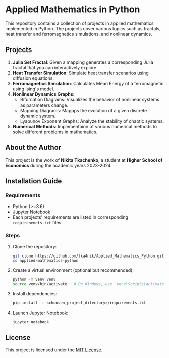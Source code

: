 # Applied Mathematics in Python

This repository contains a collection of projects in applied mathematics implemented in Python. The projects cover various topics such as fractals, heat transfer and ferromagnetics simulations, and nonlinear dynamics.

## Projects

1. **Julia Set Fractal**: Given a mapping generates a corresponding Julia fractal that you can interactively explore.
2. **Heat Transfer Simulation**: Simulate heat transfer scenarios using diffusion equations.
3. **Ferromagnetics Simulation**: Calculates Mean Energy of a ferromagnetic using Ising's model.
4. **Nonlinear Dynamics Graphs**:
   - Bifurcation Diagrams: Visualizes the behavior of nonlinear systems as parameters change.
   - Mapping Diagrams: Mappps the evolution of a given discrete dynamic system. 
   - Lyapunov Exponent Graphs: Analyze the stability of chaotic systems.
5. **Numerical Methods**: Implementaion of various numerical methods to solve different problems in mathematics.

## About the Author

This project is the work of **Nikita Tkachenko**, a student at **Higher School of Economics** during the academic years 2023-2024.

## Installation Guide

### Requirements
- Python (>=3.6)
- Jupyter Notebook
- Each projects' requirements are listed in corresponding `requirenemets.txt` files.

### Steps
1. Clone the repository:
    ```bash
    git clone https://github.com/tka4nik/Applied_Mathematics_Python.git
    cd applied-mathematics-python
    ```

2. Create a virtual environment (optional but recommended):
    ```bash
    python -m venv venv
    source venv/bin/activate   # On Windows, use `venv\Scripts\activate`
    ```

3. Install dependencies:
    ```bash
    pip install -r <choosen_project_ditectory>/requirements.txt
    ```

4. Launch Jupyter Notebook:
    ```bash
    jupyter notebook
    ```
    
## License

This project is licensed under the [MIT License](LICENSE).
